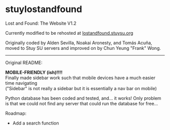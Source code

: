 # stuylostandfound
Lost and Found: The Website V1.2

Currently modified to be rehosted at [lostandfound.stuysu.org](https://lostandfound.stuysu.org)

Originally coded by Alden Sevilla, Noakai Aronesty, and Tomás Acuña, moved to Stuy SU servers and improved on by Chun Yeung "Frank" Wong.

---

Original README:

**MOBILE-FRIENDLY (ish)!!!!**
<br>Finally made sidebar work such that mobile devices have a much easier time navigating
<br>("Sidebar" is not really a sidebar but it is essentially a nav bar on mobile)

Python database has been coded and tested, and... it works!
Only problem is that we could not find any server that could run the database for free...

Roadmap:
- Add a search function
